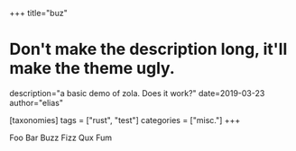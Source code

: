 +++
title="buz"
# Don't make the description long, it'll make the theme ugly.
description="a basic demo of zola. Does it work?"
date=2019-03-23
author="elias"

[taxonomies]
tags = ["rust", "test"]
categories = ["misc."]
+++


Foo Bar Buzz Fizz Qux Fum
